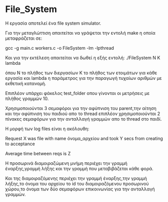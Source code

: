 # File_System
Η εργασία αποτελεί ένα file system simulator.

Για την μεταγλώττιση απαιτείται να γράψεται την εντολή make η οποία μεταφράζεται σε:

gcc -g main.c workers.c -o FileSystem -lm -lpthread

Και για την εκτέλεση απαιτείται να δωθεί η εξής εντολή:
./FileSystem N K lambda

όπου N το πλήθος των διεργασίων K το πλήθος των ετοιμάτων για κάθε εργασία και lambda η παράμετρος για την παραγωγή τυχαίων αριθμών με εκθετική κατανομή.

Επιπλέον υπάρχει φάκελος test_folder οπου γίνονται οι μετρήσεις με πλήθος γραμμών 10.

Χρησιμοποιούνται 3 σεμαφόροι για την αφύπνιση του parent,την αίτηση και την αφύπνιση του παιδιού απο το thread επιπλέον χρησιμοποιούνται 2 πίνακες σεμαφόρων για την ανταλλαγή γραμμών απο το thread στο παιδί.

Η μορφή των log files είναι η ακόλουθη:

Request Χ was file with name όνομα_αρχείου and took Y secs from creating to acceptance

Average time between reqs is Z

Η προσωρινά διαμοιραζώμενη μνήμη περιέχει την γραμμή έναρξης,γραμμή λήξης και την γραμμή που μεταβιβάζεται κάθε φορά.

Και της διαμοιραζόμενης περιέχει την γραμμή έναρξης,την γραμμή λήξης,το όνομα του αρχείου το id του διαμοιραζόμενου προσωρινού χώρου,το όνομα των δύο σεμαφόρων επικοινωνίας για την ανταλλαγή γραμμών.
